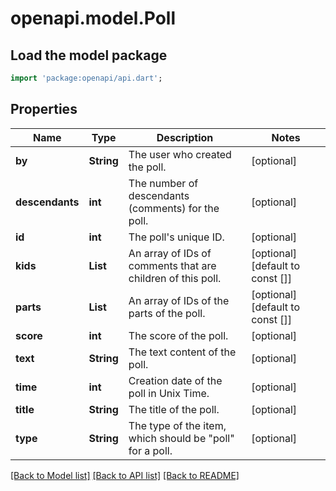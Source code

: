 # openapi.model.Poll

## Load the model package
```dart
import 'package:openapi/api.dart';
```

## Properties
Name | Type | Description | Notes
------------ | ------------- | ------------- | -------------
**by** | **String** | The user who created the poll. | [optional] 
**descendants** | **int** | The number of descendants (comments) for the poll. | [optional] 
**id** | **int** | The poll's unique ID. | [optional] 
**kids** | **List<int>** | An array of IDs of comments that are children of this poll. | [optional] [default to const []]
**parts** | **List<int>** | An array of IDs of the parts of the poll. | [optional] [default to const []]
**score** | **int** | The score of the poll. | [optional] 
**text** | **String** | The text content of the poll. | [optional] 
**time** | **int** | Creation date of the poll in Unix Time. | [optional] 
**title** | **String** | The title of the poll. | [optional] 
**type** | **String** | The type of the item, which should be \"poll\" for a poll. | [optional] 

[[Back to Model list]](../README.md#documentation-for-models) [[Back to API list]](../README.md#documentation-for-api-endpoints) [[Back to README]](../README.md)



